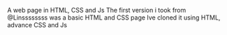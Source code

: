 A web page in HTML, CSS and Js
The first version i took from @Linssssssss was a basic HTML and CSS page
Ive cloned it using HTML, advance CSS and Js
